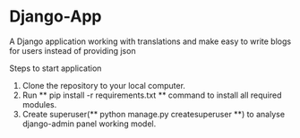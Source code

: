 # Django-App
A Django application working with translations and make easy to write blogs for users instead of providing json

Steps to start application
1) Clone the repository to your local computer.
2) Run ** pip install -r requirements.txt ** command to install all required modules.
3) Create superuser(** python manage.py createsuperuser **) to analyse django-admin panel working model.
